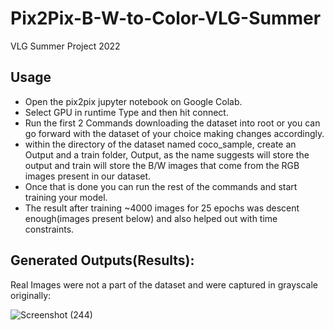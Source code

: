 # Pix2Pix-B-W-to-Color-VLG-Summer
VLG Summer Project 2022

## Usage

- Open the pix2pix jupyter notebook on Google Colab.
- Select GPU in runtime Type and then hit connect.
- Run the first 2 Commands downloading the dataset into root or you can go forward with the dataset of your choice making changes accordingly.
- within the directory of the dataset named coco_sample, create an Output and a train folder, Output, as the name suggests will store the output and train will store the B/W images that come from the RGB images present in our dataset.
- Once that is done you can run the rest of the commands and start training your model.
- The result after training ~4000 images for 25 epochs was descent enough(images present below) and also helped out with time constraints.

## Generated Outputs(Results):
Real Images were not a part of the dataset and were captured in grayscale originally:

![Screenshot (244)](https://user-images.githubusercontent.com/76242511/176699376-0222e55d-7cb6-4b54-9e62-06fdd5222bfd.png)
